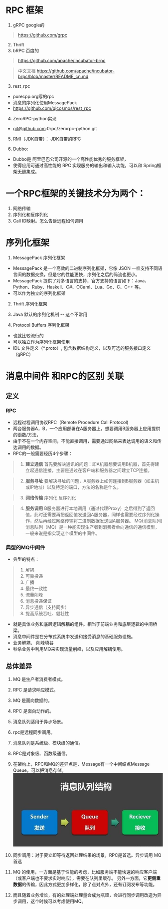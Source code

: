 # RPC 框架
1. gRPC google的
> https://github.com/grpc
2. Thrift
3. bRPC 百度的
> https://github.com/apache/incubator-brpc

> 中文文档
> https://github.com/apache/incubator-brpc/blob/master/README_cn.md
3. rest_rpc
- purecpp.org写的rpc
- 消息的序列化使用MessagePack
- https://github.com/qicosmos/rest_rpc

4. ZeroRPC-python实现
- git@github.com:0rpc/zerorpc-python.git

5. RMI（JDK自带）： JDK自带的RPC

6. Dubbo: 
- Dubbo是 阿里巴巴公司开源的一个高性能优秀的服务框架，
- 使得应用可通过高性能的 RPC 实现服务的输出和输入功能，可以和 Spring框架无缝集成。

# 一个RPC框架的关键技术分为两个：
1. 网络传输
2. 序列化和反序列化
3. Call ID映射。怎么告诉远程如何调用

# 序列化框架
1. MessagePack 序列化框架
- MessagePack 是一个高效的二进制序列化框架，它像 JSON 一样支持不同语言间的数据交换，但是它的性能更快，序列化之后的码流也更小。
- MessagePack 提供了对多语言的支持，官方支持的语言如下：Java、Python、Ruby、Haskell、C#、OCaml、Lua、Go、C、C++ 等。
- 可以作为独立的序列化框架

2. Thrift 序列化框架

3. Java 默认的序列化机制 -- 这个不常用

4. Protocol Buffers 序列化框架
- 也就比较流行的
- 可以独立作为序列化框架使用
- IDL 文件定义（*.proto）, 包含数据结构定义，以及可选的服务接口定义（gRPC）

# 消息中间件 和RPC的区别 关联

## 定义

### RPC
- 远程过程调用协议RPC（Remote Procedure Call Protocol) 
- 两台服务器A，B，一个应用部署在A服务器上，想要调用B服务器上应用提供的函数/方法，
- 由于不在一个内存空间，不能直接调用，需要通过网络来表达调用的语义和传达调用的数据。
- RPC的一般需要经历4个步骤：
> 1. **建立通信**
>首先要解决通讯的问题：即A机器想要调用B机器，首先得建立起通信连接，主要是通过在客户端和服务器之间建立TCP连接。

> 2. **服务寻址**
> 要解决寻址的问题，A服务器上如何连接到B服务器（如主机或IP地址）以及特定的端口，方法的名称是什么。

> 3. **网络传输**
> 序列化
> 反序列化

> 4. **服务调用**
> B服务器进行本地调用（通过代理Proxy）之后得到了返回值，此时还需要再把返回值发送回A服务器，同样也需要经过序列化操作，然后再经过网络传输将二进制数据发送回A服务器。
MQ(消息队列)
消息队列（MQ）是一种能实现生产者到消费者单向通信的通信模型，一般来说是指实现这个模型的中间件。

### 典型的MQ中间件
- 典型的特点：
> 1. 解耦
> 2. 可靠投递
> 3. 广播
> 4. 最终一致性
> 5. 流量削峰
> 6. 消息投递保证
> 7. 异步通信（支持同步）
> 8. 提高系统吞吐、健壮性
- 就是具体业务和底层逻辑解耦的组件。相当于前端业务和底层逻辑的中间桥梁。
- 消息中间件是在分布式系统中发送和接受消息的基础服务设施。
- 业务解耦、 削峰填谷
- 秒杀业务中利用MQ来实现流量削峰，以及应用解耦使用。

## 总体差异
1. MQ 是生产者消费者模式。

2. RPC 是请求响应模式。

3. MQ 是面向数据的。

4. RPC 是面向动作的。

5. 消息队列适用于异步场景。

6. rpc是远程同步调用。

7. 消息队列是系统级、模块级的通信。

8. RPC是对象级、函数级通信。

9. 在架构上，RPC和MQ的差异点是，Message有一个中间结点Message Queue，可以把消息存储。
![](resources/MQ-SampleArch.jpg)
10. 同步调用：对于要立即等待返回处理结果的场景，RPC是首选。异步调用 MQ首选

11. MQ 的使用，一方面是基于性能的考虑，比如服务端不能快速的响应客户端（或客户端也不要求实时响应），需要在队列里缓存。
另外一方面，它**更侧重数据**的传输，因此方式更加多样化，除了点对点外，还有订阅发布等功能。

12. 而且随着业务增长，有的处理端处理量会成为瓶颈，会进行同步调用改造为异步调用，这个时候可以考虑使用MQ。